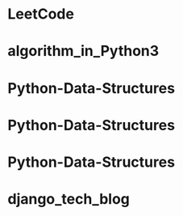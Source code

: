 # LeetCode
# algorithm_in_Python3
# Python-Data-Structures
# Python-Data-Structures
# Python-Data-Structures
# django_tech_blog
